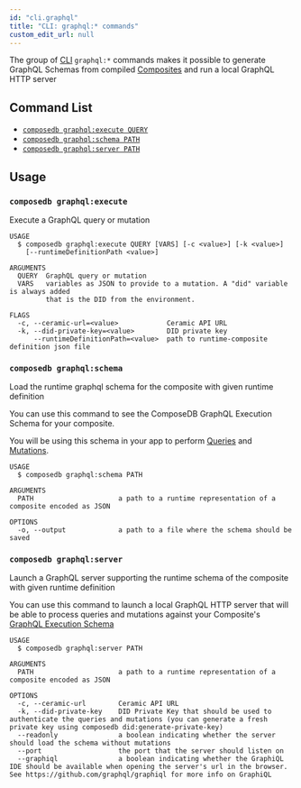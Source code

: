 ```yaml
---
id: "cli.graphql"
title: "CLI: graphql:* commands"
custom_edit_url: null
---
```


The group of [CLI](../modules/cli.md) `graphql:*` commands makes it possible to generate GraphQL Schemas from compiled [Composites](https://developers.ceramic.network/docs/composedb/guides/data-modeling/composites) and run a local GraphQL HTTP server

## Command List

- [`composedb graphql:execute QUERY`](#composedb-graphqlexecute)
- [`composedb graphql:schema PATH`](#composedb-graphqlschema)
- [`composedb graphql:server PATH`](#composedb-graphqlserver)

## Usage

### `composedb graphql:execute`

Execute a GraphQL query or mutation

```
USAGE
  $ composedb graphql:execute QUERY [VARS] [-c <value>] [-k <value>]
    [--runtimeDefinitionPath <value>]

ARGUMENTS
  QUERY  GraphQL query or mutation
  VARS   variables as JSON to provide to a mutation. A "did" variable is always added
         that is the DID from the environment.

FLAGS
  -c, --ceramic-url=<value>            Ceramic API URL
  -k, --did-private-key=<value>        DID private key
      --runtimeDefinitionPath=<value>  path to runtime-composite definition json file
```

### `composedb graphql:schema`

Load the runtime graphql schema for the composite with given runtime definition

You can use this command to see the ComposeDB GraphQL Execution Schema for your composite.

You will be using this schema in your app to perform [Queries](https://developers.ceramic.network/docs/composedb/guides/data-interactions/queries) and [Mutations](https://developers.ceramic.network/docs/composedb/guides/data-interactions/mutations).

```
USAGE
  $ composedb graphql:schema PATH

ARGUMENTS
  PATH                     a path to a runtime representation of a composite encoded as JSON

OPTIONS
  -o, --output             a path to a file where the schema should be saved
```

### `composedb graphql:server`

Launch a GraphQL server supporting the runtime schema of the composite with given runtime definition

You can use this command to launch a local GraphQL HTTP server that will be able to process queries and mutations against
your Composite's [GraphQL Execution Schema](./cli.graphql.md#composedb-graphqlschema)

```
USAGE
  $ composedb graphql:server PATH

ARGUMENTS
  PATH                     a path to a runtime representation of a composite encoded as JSON

OPTIONS
  -c, --ceramic-url        Ceramic API URL
  -k, --did-private-key    DID Private Key that should be used to authenticate the queries and mutations (you can generate a fresh private key using composedb did:generate-private-key)
  --readonly               a boolean indicating whether the server should load the schema without mutations
  --port                   the port that the server should listen on
  --graphiql               a boolean indicating whether the GraphiQL IDE should be available when opening the server's url in the browser. See https://github.com/graphql/graphiql for more info on GraphiQL
  
```
